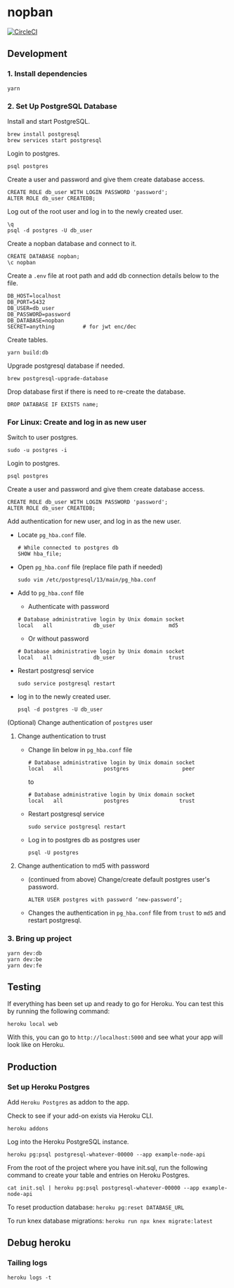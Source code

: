 # nopban

[![CircleCI](https://circleci.com/gh/4wangyu/nopban/tree/master.svg?style=svg)](https://circleci.com/gh/4wangyu/nopban/tree/master)

## Development

### 1. Install dependencies
```
yarn
```

### 2. Set Up PostgreSQL Database

Install and start PostgreSQL.
```
brew install postgresql
brew services start postgresql
```

Login to postgres.
```
psql postgres
```

Create a user and password and give them create database access.
```
CREATE ROLE db_user WITH LOGIN PASSWORD 'password';
ALTER ROLE db_user CREATEDB;
```

Log out of the root user and log in to the newly created user.
```
\q
psql -d postgres -U db_user
```

Create a nopban database and connect to it.
```
CREATE DATABASE nopban;
\c nopban
```

Create a `.env` file at root path and add db connection details below to the file.
```
DB_HOST=localhost
DB_PORT=5432
DB_USER=db_user
DB_PASSWORD=password
DB_DATABASE=nopban
SECRET=anything         # for jwt enc/dec
```

Create tables.
```
yarn build:db
```

Upgrade postgresql database if needed.
```
brew postgresql-upgrade-database
```

Drop database first if there is need to re-create the database.
```
DROP DATABASE IF EXISTS name;
```

### For Linux: Create and log in as new user

Switch to user postgres.
```
sudo -u postgres -i

```

Login to postgres.
```
psql postgres
```

Create a user and password and give them create database access.
```
CREATE ROLE db_user WITH LOGIN PASSWORD 'password';
ALTER ROLE db_user CREATEDB;
```

Add authentication for new user, and log in as the new user.
-  Locate `pg_hba.conf` file.
    ```
    # While connected to postgres db
    SHOW hba_file;
    ```

- Open `pg_hba.conf` file (replace file path if needed)
    ```
    sudo vim /etc/postgresql/13/main/pg_hba.conf
    ```

- Add to `pg_hba.conf` file
    - Authenticate with password
    ```
    # Database administrative login by Unix domain socket
    local   all             db_user                 md5  
    ```
    - Or without password
    ```
    # Database administrative login by Unix domain socket
    local   all             db_user                 trust  
    ```    

- Restart postgresql service
    ```
    sudo service postgresql restart
    ```

- log in to the newly created user.
    ```
    psql -d postgres -U db_user
    ```

(Optional) Change authentication of `postgres` user

1. Change authentication to trust
    - Change lin below in `pg_hba.conf` file
        ```
        # Database administrative login by Unix domain socket
        local   all             postgres                 peer
        ```
        to 
        ```
        # Database administrative login by Unix domain socket
        local   all             postgres                trust
        ```
    - Restart postgresql service
        ```
        sudo service postgresql restart
        ```
    - Log in to postgres db as postgres user
        ```
        psql -U postgres
        ```

2. Change authentication to md5 with password
    - (continued from above) Change/create default postgres user's password.
        ```
        ALTER USER postgres with password ‘new-password’;
        ```
    - Changes the authentication in `pg_hba.conf` file from `trust` to `md5` and restart postgresql.   

### 3. Bring up project
```
yarn dev:db
yarn dev:be
yarn dev:fe
```

## Testing

If everything has been set up and ready to go for Heroku. You can test this by running the following command:
```
heroku local web
```

With this, you can go to `http://localhost:5000` and see what your app will look like on Heroku.


## Production

### Set up Heroku Postgres

Add `Heroku Postgres` as addon to the app.

Check to see if your add-on exists via Heroku CLI.

`heroku addons`

Log into the Heroku PostgreSQL instance.

`heroku pg:psql postgresql-whatever-00000 --app example-node-api`

From the root of the project where you have init.sql, run the following command to create your table and entries on Heroku Postgres.

`cat init.sql | heroku pg:psql postgresql-whatever-00000 --app example-node-api`

To reset production database:
`heroku pg:reset DATABASE_URL`

To run knex database migrations:
`heroku run npx knex migrate:latest`


## Debug heroku

### Tailing logs

`heroku logs -t`
